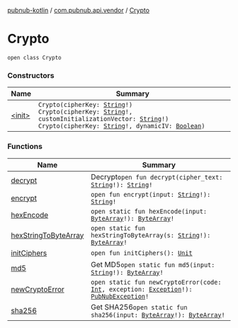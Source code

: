 [pubnub-kotlin](../../index.md) / [com.pubnub.api.vendor](../index.md) / [Crypto](./index.md)

# Crypto

`open class Crypto`

### Constructors

| Name | Summary |
|---|---|
| [&lt;init&gt;](-init-.md) | `Crypto(cipherKey: `[`String`](https://kotlinlang.org/api/latest/jvm/stdlib/kotlin/-string/index.html)`!)`<br>`Crypto(cipherKey: `[`String`](https://kotlinlang.org/api/latest/jvm/stdlib/kotlin/-string/index.html)`!, customInitializationVector: `[`String`](https://kotlinlang.org/api/latest/jvm/stdlib/kotlin/-string/index.html)`!)`<br>`Crypto(cipherKey: `[`String`](https://kotlinlang.org/api/latest/jvm/stdlib/kotlin/-string/index.html)`!, dynamicIV: `[`Boolean`](https://kotlinlang.org/api/latest/jvm/stdlib/kotlin/-boolean/index.html)`)` |

### Functions

| Name | Summary |
|---|---|
| [decrypt](decrypt.md) | Decrypt`open fun decrypt(cipher_text: `[`String`](https://kotlinlang.org/api/latest/jvm/stdlib/kotlin/-string/index.html)`!): `[`String`](https://kotlinlang.org/api/latest/jvm/stdlib/kotlin/-string/index.html)`!` |
| [encrypt](encrypt.md) | `open fun encrypt(input: `[`String`](https://kotlinlang.org/api/latest/jvm/stdlib/kotlin/-string/index.html)`!): `[`String`](https://kotlinlang.org/api/latest/jvm/stdlib/kotlin/-string/index.html)`!` |
| [hexEncode](hex-encode.md) | `open static fun hexEncode(input: `[`ByteArray`](https://kotlinlang.org/api/latest/jvm/stdlib/kotlin/-byte-array/index.html)`!): `[`ByteArray`](https://kotlinlang.org/api/latest/jvm/stdlib/kotlin/-byte-array/index.html)`!` |
| [hexStringToByteArray](hex-string-to-byte-array.md) | `open static fun hexStringToByteArray(s: `[`String`](https://kotlinlang.org/api/latest/jvm/stdlib/kotlin/-string/index.html)`!): `[`ByteArray`](https://kotlinlang.org/api/latest/jvm/stdlib/kotlin/-byte-array/index.html)`!` |
| [initCiphers](init-ciphers.md) | `open fun initCiphers(): `[`Unit`](https://kotlinlang.org/api/latest/jvm/stdlib/kotlin/-unit/index.html) |
| [md5](md5.md) | Get MD5`open static fun md5(input: `[`String`](https://kotlinlang.org/api/latest/jvm/stdlib/kotlin/-string/index.html)`!): `[`ByteArray`](https://kotlinlang.org/api/latest/jvm/stdlib/kotlin/-byte-array/index.html)`!` |
| [newCryptoError](new-crypto-error.md) | `open static fun newCryptoError(code: `[`Int`](https://kotlinlang.org/api/latest/jvm/stdlib/kotlin/-int/index.html)`, exception: `[`Exception`](https://docs.oracle.com/javase/6/docs/api/java/lang/Exception.html)`!): `[`PubNubException`](../../com.pubnub.api/-pub-nub-exception/index.md)`!` |
| [sha256](sha256.md) | Get SHA256`open static fun sha256(input: `[`ByteArray`](https://kotlinlang.org/api/latest/jvm/stdlib/kotlin/-byte-array/index.html)`!): `[`ByteArray`](https://kotlinlang.org/api/latest/jvm/stdlib/kotlin/-byte-array/index.html)`!` |
